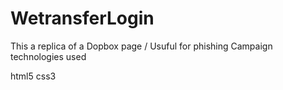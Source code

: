 # WetransferLogin

This a replica of a Dopbox page / Usuful for phishing Campaign
technologies used

html5 css3 
